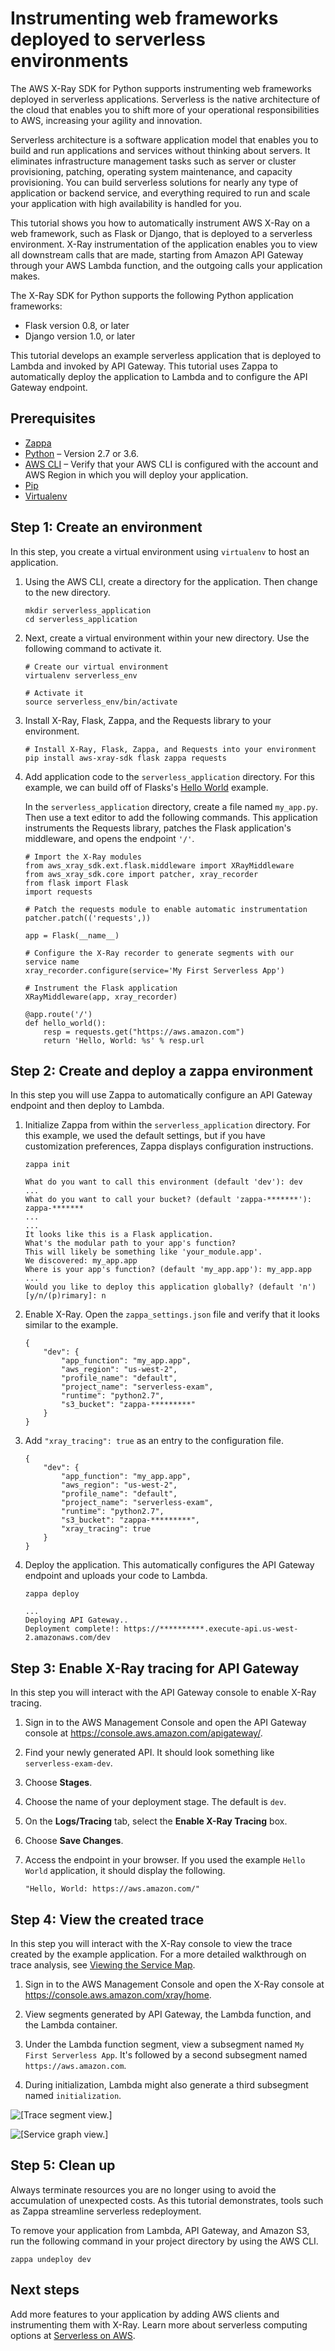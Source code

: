 # Instrumenting web frameworks deployed to serverless environments<a name="xray-sdk-python-serverless"></a>

The AWS X\-Ray SDK for Python supports instrumenting web frameworks deployed in serverless applications\. Serverless is the native architecture of the cloud that enables you to shift more of your operational responsibilities to AWS, increasing your agility and innovation\.

Serverless architecture is a software application model that enables you to build and run applications and services without thinking about servers\. It eliminates infrastructure management tasks such as server or cluster provisioning, patching, operating system maintenance, and capacity provisioning\. You can build serverless solutions for nearly any type of application or backend service, and everything required to run and scale your application with high availability is handled for you\.

This tutorial shows you how to automatically instrument AWS X\-Ray on a web framework, such as Flask or Django, that is deployed to a serverless environment\. X\-Ray instrumentation of the application enables you to view all downstream calls that are made, starting from Amazon API Gateway through your AWS Lambda function, and the outgoing calls your application makes\. 

The X\-Ray SDK for Python supports the following Python application frameworks:
+ Flask version 0\.8, or later
+ Django version 1\.0, or later

This tutorial develops an example serverless application that is deployed to Lambda and invoked by API Gateway\. This tutorial uses Zappa to automatically deploy the application to Lambda and to configure the API Gateway endpoint\.

## Prerequisites<a name="xray-sdk-python-serverless-prereqs"></a>
+ [Zappa](https://github.com/Miserlou/Zappa)
+ [Python](https://docs.aws.amazon.com/xray/latest/devguide/xray-sdk-python.html) – Version 2\.7 or 3\.6\.
+ [AWS CLI](https://docs.aws.amazon.com/cli/latest/userguide/cli-chap-configure.html) – Verify that your AWS CLI is configured with the account and AWS Region in which you will deploy your application\. 
+ [Pip](https://pypi.org/project/pip/)
+ [Virtualenv](https://virtualenv.pypa.io/en/latest/)

## Step 1: Create an environment<a name="xray-sdk-python-serverless-environment"></a>

In this step, you create a virtual environment using `virtualenv` to host an application\.

1. Using the AWS CLI, create a directory for the application\. Then change to the new directory\. 

   ```
   mkdir serverless_application
   cd serverless_application
   ```

1. Next, create a virtual environment within your new directory\. Use the following command to activate it\. 

   ```
   # Create our virtual environment
   virtualenv serverless_env
   
   # Activate it
   source serverless_env/bin/activate
   ```

1. Install X\-Ray, Flask, Zappa, and the Requests library to your environment\.

   ```
   # Install X-Ray, Flask, Zappa, and Requests into your environment
   pip install aws-xray-sdk flask zappa requests
   ```

1. Add application code to the `serverless_application` directory\. For this example, we can build off of Flasks's [Hello World](http://flask.pocoo.org/docs/1.0/quickstart/) example\. 

   In the `serverless_application` directory, create a file named `my_app.py`\. Then use a text editor to add the following commands\. This application instruments the Requests library, patches the Flask application's middleware, and opens the endpoint `'/'`\.

   ```
   # Import the X-Ray modules
   from aws_xray_sdk.ext.flask.middleware import XRayMiddleware
   from aws_xray_sdk.core import patcher, xray_recorder
   from flask import Flask
   import requests
   
   # Patch the requests module to enable automatic instrumentation
   patcher.patch(('requests',))
   
   app = Flask(__name__)
   
   # Configure the X-Ray recorder to generate segments with our service name
   xray_recorder.configure(service='My First Serverless App')
   
   # Instrument the Flask application
   XRayMiddleware(app, xray_recorder)
    
   @app.route('/')
   def hello_world():
       resp = requests.get("https://aws.amazon.com")
       return 'Hello, World: %s' % resp.url
   ```

## Step 2: Create and deploy a zappa environment<a name="xray-sdk-python-serverless-zappa"></a>

In this step you will use Zappa to automatically configure an API Gateway endpoint and then deploy to Lambda\.

1. Initialize Zappa from within the `serverless_application` directory\. For this example, we used the default settings, but if you have customization preferences, Zappa displays configuration instructions\.

   ```
   zappa init
   ```

   ```
   What do you want to call this environment (default 'dev'): dev
   ...
   What do you want to call your bucket? (default 'zappa-*******'): zappa-*******
   ...
   ...
   It looks like this is a Flask application.
   What's the modular path to your app's function?
   This will likely be something like 'your_module.app'.
   We discovered: my_app.app
   Where is your app's function? (default 'my_app.app'): my_app.app
   ...
   Would you like to deploy this application globally? (default 'n') [y/n/(p)rimary]: n
   ```

1. Enable X\-Ray\. Open the `zappa_settings.json` file and verify that it looks similar to the example\.

   ```
   {
       "dev": {
           "app_function": "my_app.app",
           "aws_region": "us-west-2",
           "profile_name": "default",
           "project_name": "serverless-exam",
           "runtime": "python2.7",
           "s3_bucket": "zappa-*********"
       }
   }
   ```

1. Add `"xray_tracing": true` as an entry to the configuration file\.

   ```
   {
       "dev": {
           "app_function": "my_app.app",
           "aws_region": "us-west-2",
           "profile_name": "default",
           "project_name": "serverless-exam",
           "runtime": "python2.7",
           "s3_bucket": "zappa-*********",
           "xray_tracing": true
       }
   }
   ```

1. Deploy the application\. This automatically configures the API Gateway endpoint and uploads your code to Lambda\.

   ```
   zappa deploy
   ```

   ```
   ...
   Deploying API Gateway..
   Deployment complete!: https://**********.execute-api.us-west-2.amazonaws.com/dev
   ```

## Step 3: Enable X\-Ray tracing for API Gateway<a name="xray-sdk-python-serverless-xray"></a>

In this step you will interact with the API Gateway console to enable X\-Ray tracing\.

1. Sign in to the AWS Management Console and open the API Gateway console at [https://console\.aws\.amazon\.com/apigateway/](https://console.aws.amazon.com/apigateway/)\. 

1. Find your newly generated API\. It should look something like `serverless-exam-dev`\.

1. Choose **Stages**\.

1. Choose the name of your deployment stage\. The default is `dev`\.

1. On the **Logs/Tracing** tab, select the **Enable X\-Ray Tracing** box\.

1. Choose **Save Changes**\.

1. Access the endpoint in your browser\. If you used the example `Hello World` application, it should display the following\.

   ```
   "Hello, World: https://aws.amazon.com/"
   ```

## Step 4: View the created trace<a name="xray-sdk-python-serverless-trace"></a>

In this step you will interact with the X\-Ray console to view the trace created by the example application\. For a more detailed walkthrough on trace analysis, see [Viewing the Service Map](https://docs.aws.amazon.com/xray/latest/devguide/xray-console.html#xray-console-servicemap)\.

1. Sign in to the AWS Management Console and open the X\-Ray console at [https://console\.aws\.amazon\.com/xray/home](https://console.aws.amazon.com/xray/home)\.

1. View segments generated by API Gateway, the Lambda function, and the Lambda container\.

1. Under the Lambda function segment, view a subsegment named `My First Serverless App`\. It's followed by a second subsegment named `https://aws.amazon.com`\.

1. During initialization, Lambda might also generate a third subsegment named `initialization`\.

![\[Trace segment view.\]](http://docs.aws.amazon.com/xray/latest/devguide/images/serverless-traceView.png)

![\[Service graph view.\]](http://docs.aws.amazon.com/xray/latest/devguide/images/serverless-serviceView.png)

## Step 5: Clean up<a name="xray-sdk-python-serverless-cleanup"></a>

Always terminate resources you are no longer using to avoid the accumulation of unexpected costs\. As this tutorial demonstrates, tools such as Zappa streamline serverless redeployment\.

To remove your application from Lambda, API Gateway, and Amazon S3, run the following command in your project directory by using the AWS CLI\. 

```
zappa undeploy dev
```

## Next steps<a name="xray-sdk-python-serverless-next"></a>

Add more features to your application by adding AWS clients and instrumenting them with X\-Ray\. Learn more about serverless computing options at [Serverless on AWS](http://aws.amazon.com/serverless)\.